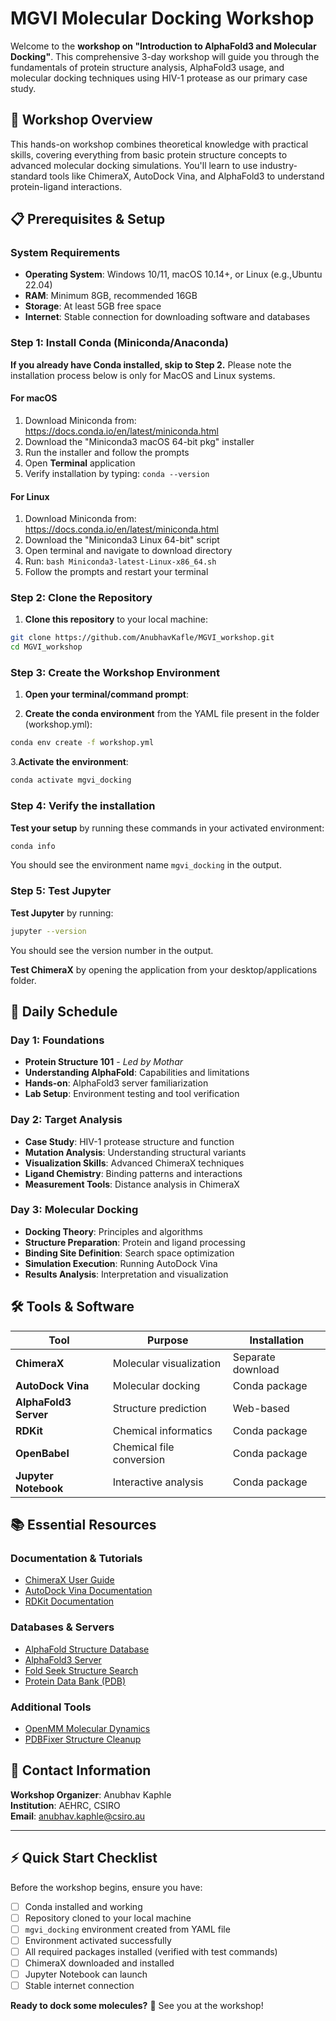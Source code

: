 # MGVI Molecular Docking Workshop

Welcome to the **workshop on "Introduction to AlphaFold3 and Molecular Docking"**. This comprehensive 3-day workshop will guide you through the fundamentals of protein structure analysis, AlphaFold3 usage, and molecular docking techniques using HIV-1 protease as our primary case study.

## 🎯 Workshop Overview

This hands-on workshop combines theoretical knowledge with practical skills, covering everything from basic protein structure concepts to advanced molecular docking simulations. You'll learn to use industry-standard tools like ChimeraX, AutoDock Vina, and AlphaFold3 to understand protein-ligand interactions.

## 📋 Prerequisites & Setup

### System Requirements

- **Operating System**: Windows 10/11, macOS 10.14+, or Linux (e.g.,Ubuntu 22.04)
- **RAM**: Minimum 8GB, recommended 16GB
- **Storage**: At least 5GB free space
- **Internet**: Stable connection for downloading software and databases

### Step 1: Install Conda (Miniconda/Anaconda)

**If you already have Conda installed, skip to Step 2.** Please note the installation process below is only for MacOS and Linux systems.

#### For macOS

1. Download Miniconda from: <https://docs.conda.io/en/latest/miniconda.html>
2. Download the "Miniconda3 macOS 64-bit pkg" installer
3. Run the installer and follow the prompts
4. Open **Terminal** application
5. Verify installation by typing: `conda --version`

#### For Linux

1. Download Miniconda from: <https://docs.conda.io/en/latest/miniconda.html>
2. Download the "Miniconda3 Linux 64-bit" script
3. Open terminal and navigate to download directory
4. Run: `bash Miniconda3-latest-Linux-x86_64.sh`
5. Follow the prompts and restart your terminal

### Step 2: Clone the Repository

1. **Clone this repository** to your local machine:

```bash
git clone https://github.com/AnubhavKafle/MGVI_workshop.git
cd MGVI_workshop
```

### Step 3: Create the Workshop Environment

1. **Open your terminal/command prompt**:

2. **Create the conda environment** from the YAML file present in the folder (workshop.yml):

```bash
conda env create -f workshop.yml
```

3.**Activate the environment**:

```bash
conda activate mgvi_docking
```

### Step 4: Verify the installation

**Test your setup** by running these commands in your activated environment:

```bash
conda info
```

You should see the environment name `mgvi_docking` in the output.

### Step 5: Test Jupyter

**Test Jupyter** by running:

```bash
jupyter --version
```

You should see the version number in the output.

**Test ChimeraX** by opening the application from your desktop/applications folder.

## 📅 Daily Schedule

### Day 1: Foundations

- **Protein Structure 101** - *Led by Mothar*
- **Understanding AlphaFold**: Capabilities and limitations
- **Hands-on**: AlphaFold3 server familiarization
- **Lab Setup**: Environment testing and tool verification

### Day 2: Target Analysis

- **Case Study**: HIV-1 protease structure and function
- **Mutation Analysis**: Understanding structural variants
- **Visualization Skills**: Advanced ChimeraX techniques
- **Ligand Chemistry**: Binding patterns and interactions
- **Measurement Tools**: Distance analysis in ChimeraX

### Day 3: Molecular Docking

- **Docking Theory**: Principles and algorithms
- **Structure Preparation**: Protein and ligand processing
- **Binding Site Definition**: Search space optimization
- **Simulation Execution**: Running AutoDock Vina
- **Results Analysis**: Interpretation and visualization

## 🛠️ Tools & Software

| Tool | Purpose | Installation |
|------|---------|--------------|
| **ChimeraX** | Molecular visualization | Separate download |
| **AutoDock Vina** | Molecular docking | Conda package |
| **AlphaFold3 Server** | Structure prediction | Web-based |
| **RDKit** | Chemical informatics | Conda package |
| **OpenBabel** | Chemical file conversion | Conda package |
| **Jupyter Notebook** | Interactive analysis | Conda package |

## 📚 Essential Resources

### Documentation & Tutorials

- [ChimeraX User Guide](https://www.rbvi.ucsf.edu/chimerax/docs/user/index.html)
- [AutoDock Vina Documentation](https://autodock-vina.readthedocs.io/en/latest/)
- [RDKit Documentation](https://www.rdkit.org/docs/)

### Databases & Servers

- [AlphaFold Structure Database](https://alphafold.ebi.ac.uk/)
- [AlphaFold3 Server](https://deepmind.google/science/alphafold/)
- [Fold Seek Structure Search](https://search.foldseek.com/)
- [Protein Data Bank (PDB)](https://www.rcsb.org/)

### Additional Tools

- [OpenMM Molecular Dynamics](https://openmm.org/)
- [PDBFixer Structure Cleanup](https://github.com/openmm/pdbfixer)

## 📧 Contact Information

**Workshop Organizer**: Anubhav Kaphle  
**Institution**: AEHRC, CSIRO  
**Email**: [anubhav.kaphle@csiro.au](mailto:anubhav.kaphle@csiro.au)

---

## ⚡ Quick Start Checklist

Before the workshop begins, ensure you have:

- [ ] Conda installed and working
- [ ] Repository cloned to your local machine
- [ ] `mgvi_docking` environment created from YAML file
- [ ] Environment activated successfully
- [ ] All required packages installed (verified with test commands)
- [ ] ChimeraX downloaded and installed
- [ ] Jupyter Notebook can launch
- [ ] Stable internet connection

**Ready to dock some molecules?** 🧬 See you at the workshop!
